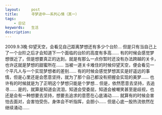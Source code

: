 ```yaml
---
layout: 	post
title: 		寻梦途中——系列心情（其一）
tags: 
	- 日记
keywords: 	生活
description: 	
---
```

2009.9.3晚
仰望天空，会看见自己距离梦想还有多少个台阶…
但是只有当自己上了一个台阶之后才会知道下一个面临的台阶的高度有多高……
有的时候会感觉梦想很近了，但是想要真正的达到，就是有那么一点你暂时还没有办法跨越的关卡，也许这就是梦想的甜蜜所在……
当被一道关卡难住的时候仰望天空，便会看见一个平凡人与一个实现梦想者的差别……
有的时候会感觉梦想其实是好遥远的事情，但是心里还是会愿意坚持，就为了那个自己都没有把握会实现的美梦……
也许有的时候就是为了正明这个梦想只能是个梦想…
但是，依然愿意去坚持，去追寻……
是的，就算是知道会流泪，知道会受委屈，知道会被嘲笑甚至是歧视，也还是会有一种想要去坚持，想要去追求的意愿在心底涌动……
就算有的时候会害怕去面对，会害怕受伤，身体会不听指挥，会胆小……
但是心底一股热流依然在继续涌动……